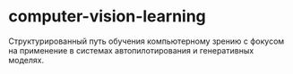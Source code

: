 # computer-vision-learning
Структурированный путь обучения компьютерному зрению с фокусом на применение в системах автопилотирования и генеративных моделях.
